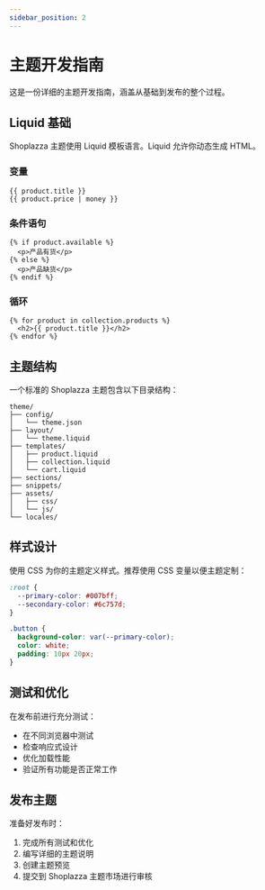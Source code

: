 ```yaml
---
sidebar_position: 2
---
```


# 主题开发指南

这是一份详细的主题开发指南，涵盖从基础到发布的整个过程。

## Liquid 基础

Shoplazza 主题使用 Liquid 模板语言。Liquid 允许你动态生成 HTML。

### 变量

```liquid
{{ product.title }}
{{ product.price | money }}
```

### 条件语句

```liquid
{% if product.available %}
  <p>产品有货</p>
{% else %}
  <p>产品缺货</p>
{% endif %}
```

### 循环

```liquid
{% for product in collection.products %}
  <h2>{{ product.title }}</h2>
{% endfor %}
```

## 主题结构

一个标准的 Shoplazza 主题包含以下目录结构：

```
theme/
├── config/
│   └── theme.json
├── layout/
│   └── theme.liquid
├── templates/
│   ├── product.liquid
│   ├── collection.liquid
│   └── cart.liquid
├── sections/
├── snippets/
├── assets/
│   ├── css/
│   └── js/
└── locales/
```

## 样式设计

使用 CSS 为你的主题定义样式。推荐使用 CSS 变量以便主题定制：

```css
:root {
  --primary-color: #007bff;
  --secondary-color: #6c757d;
}

.button {
  background-color: var(--primary-color);
  color: white;
  padding: 10px 20px;
}
```

## 测试和优化

在发布前进行充分测试：

- 在不同浏览器中测试
- 检查响应式设计
- 优化加载性能
- 验证所有功能是否正常工作

## 发布主题

准备好发布时：

1. 完成所有测试和优化
2. 编写详细的主题说明
3. 创建主题预览
4. 提交到 Shoplazza 主题市场进行审核
